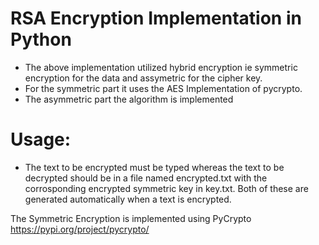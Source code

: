 # RSA Encryption Implementation in Python

* The above implementation utilized hybrid encryption ie symmetric encryption for the data and assymetric for the cipher key.
* For the symmetric part it uses the AES Implementation of pycrypto.
* The asymmetric part the algorithm is implemented
# Usage:
* The text to be encrypted must be typed whereas the text to be decrypted should be in a file named encrypted.txt with the corrosponding encrypted symmetric key in key.txt. Both of these are generated automatically when a text is encrypted.

The Symmetric Encryption is implemented using PyCrypto https://pypi.org/project/pycrypto/


